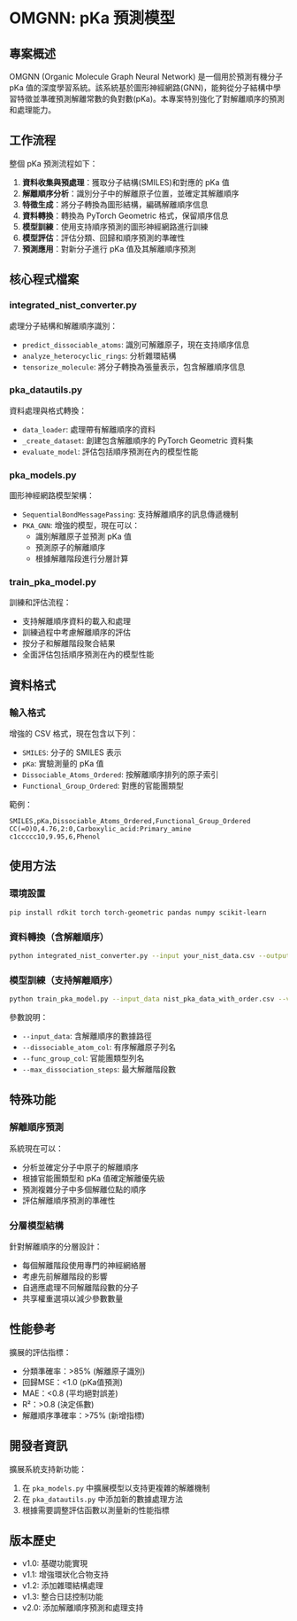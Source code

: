 
# OMGNN: pKa 預測模型

## 專案概述

OMGNN (Organic Molecule Graph Neural Network) 是一個用於預測有機分子 pKa 值的深度學習系統。該系統基於圖形神經網路(GNN)，能夠從分子結構中學習特徵並準確預測解離常數的負對數(pKa)。本專案特別強化了對解離順序的預測和處理能力。

## 工作流程

整個 pKa 預測流程如下：

1. **資料收集與預處理**：獲取分子結構(SMILES)和對應的 pKa 值
2. **解離順序分析**：識別分子中的解離原子位置，並確定其解離順序
3. **特徵生成**：將分子轉換為圖形結構，編碼解離順序信息
4. **資料轉換**：轉換為 PyTorch Geometric 格式，保留順序信息
5. **模型訓練**：使用支持順序預測的圖形神經網路進行訓練
6. **模型評估**：評估分類、回歸和順序預測的準確性
7. **預測應用**：對新分子進行 pKa 值及其解離順序預測

## 核心程式檔案

### integrated_nist_converter.py

處理分子結構和解離順序識別：
- `predict_dissociable_atoms`: 識別可解離原子，現在支持順序信息
- `analyze_heterocyclic_rings`: 分析雜環結構
- `tensorize_molecule`: 將分子轉換為張量表示，包含解離順序信息

### pka_datautils.py

資料處理與格式轉換：
- `data_loader`: 處理帶有解離順序的資料
- `_create_dataset`: 創建包含解離順序的 PyTorch Geometric 資料集
- `evaluate_model`: 評估包括順序預測在內的模型性能

### pka_models.py

圖形神經網路模型架構：
- `SequentialBondMessagePassing`: 支持解離順序的訊息傳遞機制
- `PKA_GNN`: 增強的模型，現在可以：
  - 識別解離原子並預測 pKa 值
  - 預測原子的解離順序
  - 根據解離階段進行分層計算

### train_pka_model.py

訓練和評估流程：
- 支持解離順序資料的載入和處理
- 訓練過程中考慮解離順序的評估
- 按分子和解離階段聚合結果
- 全面評估包括順序預測在內的模型性能

## 資料格式

### 輸入格式

增強的 CSV 格式，現在包含以下列：
- `SMILES`: 分子的 SMILES 表示
- `pKa`: 實驗測量的 pKa 值
- `Dissociable_Atoms_Ordered`: 按解離順序排列的原子索引
- `Functional_Group_Ordered`: 對應的官能團類型

範例：
```
SMILES,pKa,Dissociable_Atoms_Ordered,Functional_Group_Ordered
CC(=O)O,4.76,2:0,Carboxylic_acid:Primary_amine
c1ccccc1O,9.95,6,Phenol
```

## 使用方法

### 環境設置

```bash
pip install rdkit torch torch-geometric pandas numpy scikit-learn
```

### 資料轉換（含解離順序）

```bash
python integrated_nist_converter.py --input your_nist_data.csv --output processed_data_with_order.csv --assign_order
```

### 模型訓練（支持解離順序）

```bash
python train_pka_model.py --input_data nist_pka_data_with_order.csv --version pka_seq_v1 --dissociable_atom_col Dissociable_Atoms_Ordered --func_group_col Functional_Group_Ordered --max_dissociation_steps 2
```

參數說明：
- `--input_data`: 含解離順序的數據路徑
- `--dissociable_atom_col`: 有序解離原子列名
- `--func_group_col`: 官能團類型列名
- `--max_dissociation_steps`: 最大解離階段數

## 特殊功能

### 解離順序預測

系統現在可以：
- 分析並確定分子中原子的解離順序
- 根據官能團類型和 pKa 值確定解離優先級
- 預測複雜分子中多個解離位點的順序
- 評估解離順序預測的準確性

### 分層模型結構

針對解離順序的分層設計：
- 每個解離階段使用專門的神經網絡層
- 考慮先前解離階段的影響
- 自適應處理不同解離階段數的分子
- 共享權重選項以減少參數數量

## 性能參考

擴展的評估指標：
- 分類準確率：>85% (解離原子識別)
- 回歸MSE：<1.0 (pKa值預測)
- MAE：<0.8 (平均絕對誤差)
- R²：>0.8 (決定係數)
- 解離順序準確率：>75% (新增指標)

## 開發者資訊

擴展系統支持新功能：
1. 在 `pka_models.py` 中擴展模型以支持更複雜的解離機制
2. 在 `pka_datautils.py` 中添加新的數據處理方法
3. 根據需要調整評估函數以測量新的性能指標

## 版本歷史

- v1.0: 基礎功能實現
- v1.1: 增強環狀化合物支持
- v1.2: 添加雜環結構處理
- v1.3: 整合日誌控制功能
- v2.0: 添加解離順序預測和處理支持
